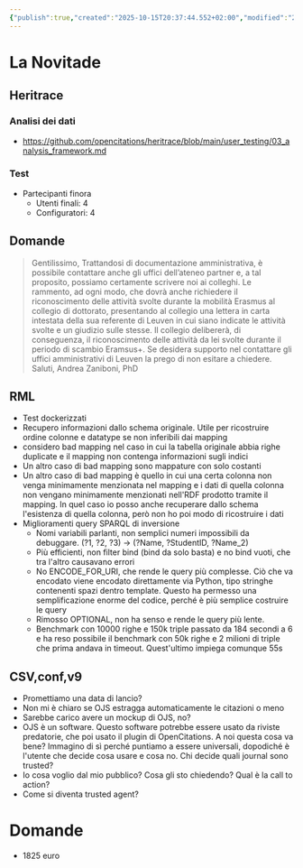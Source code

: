 ```yaml
---
{"publish":true,"created":"2025-10-15T20:37:44.552+02:00","modified":"2025-10-15T19:38:00.000+02:00","cssclasses":""}
---
```



# La Novitade

## Heritrace

### Analisi dei dati

- https://github.com/opencitations/heritrace/blob/main/user_testing/03_analysis_framework.md

### Test

- Partecipanti finora
	- Utenti finali: 4
	- Configuratori: 4

## Domande

> Gentilissimo, Trattandosi di documentazione amministrativa, è possibile contattare anche gli uffici dell’ateneo partner e, a tal proposito, possiamo certamente scrivere noi ai colleghi. Le rammento, ad ogni modo, che dovrà anche richiedere il riconoscimento delle attività svolte durante la mobilità Erasmus al collegio di dottorato, presentando al collegio una lettera in carta intestata della sua referente di Leuven in cui siano indicate le attività svolte e un giudizio sulle stesse. Il collegio delibererà, di conseguenza, il riconoscimento delle attività da lei svolte durante il periodo di scambio Eramsus+. Se desidera supporto nel contattare gli uffici amministrativi di Leuven la prego di non esitare a chiedere. Saluti, Andrea Zaniboni, PhD

## RML

- Test dockerizzati
- Recupero informazioni dallo schema originale. Utile per ricostruire ordine colonne e datatype se non inferibili dai mapping
- considero bad mapping nel caso in cui la tabella originale abbia righe duplicate e il mapping non contenga informazioni sugli indici
- Un altro caso di bad mapping sono mappature con solo costanti
- Un altro caso di bad mapping è quello in cui una certa colonna non venga minimamente menzionata nel mapping e i dati di quella colonna non vengano minimamente menzionati nell'RDF prodotto tramite il mapping. In quel caso io posso anche recuperare dallo schema l'esistenza di quella colonna, però non ho poi modo di ricostruire i dati
- Miglioramenti query SPARQL di inversione
	- Nomi variabili parlanti, non semplici numeri impossibili da debuggare. (?1, ?2, ?3) -> (?Name, ?StudentID, ?Name_2)
	- Più efficienti, non filter bind (bind da solo basta) e no bind vuoti, che tra l'altro causavano errori
	- No ENCODE_FOR_URI, che rende le query più complesse. Ciò che va encodato viene encodato direttamente via Python, tipo stringhe contenenti spazi dentro template. Questo ha permesso una semplificazione enorme del codice, perché è più semplice costruire le query
	- Rimosso OPTIONAL, non ha senso e rende le query più lente.
	- Benchmark con 10000 righe e 150k triple passato da 184 secondi a 6 e ha reso possibile il benchmark con 50k righe e 2 milioni di triple che prima andava in timeout. Quest'ultimo impiega comunque 55s

## CSV,conf,v9
- Promettiamo una data di lancio?
- Non mi è chiaro se OJS estragga automaticamente le citazioni o meno
- Sarebbe carico avere un mockup di OJS, no?
- OJS è un software. Questo software potrebbe essere usato da riviste predatorie, che poi usato il plugin di OpenCitations. A noi questa cosa va bene? Immagino di sì perché puntiamo a essere universali, dopodiché è l'utente che decide cosa usare e cosa no. Chi decide quali journal sono trusted?
- Io cosa voglio dal mio pubblico? Cosa gli sto chiedendo? Qual è la call to action?
- Come si diventa trusted agent?

# Domande

- 1825 euro